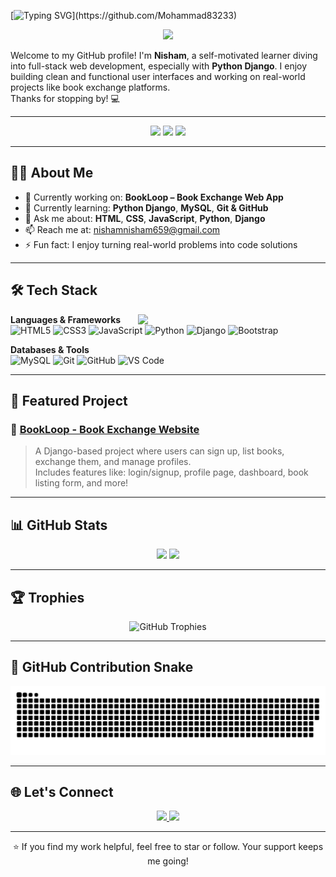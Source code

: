 <!-- Animated Typing Header -->
[![Typing SVG](https://readme-typing-svg.demolab.com?font=Fira+Code&size=24&duration=4000&pause=500&color=F74747&center=true&vCenter=true&width=500&lines=Hi+there!+👋+I'm+Nisham;Aspiring+Web+Developer+%7C+Django+Learner;Welcome+to+my+GitHub+Profile!)](https://github.com/Mohammad83233)

<p align="center">
  <img src="https://media.giphy.com/media/qgQUggAC3Pfv687qPC/giphy.gif" width="300" />
</p>

Welcome to my GitHub profile! I'm **Nisham**, a self-motivated learner diving into full-stack web development, especially with **Python Django**. I enjoy building clean and functional user interfaces and working on real-world projects like book exchange platforms.  
Thanks for stopping by! 💻

---

<div align="center">
  <img src="https://komarev.com/ghpvc/?username=Mohammad83233&color=101913&style=flat-square" />
  <img src="https://img.shields.io/github/stars/Mohammad83233?label=Stars&color=101913&style=flat-square" />
  <img src="https://img.shields.io/github/followers/Mohammad83233?label=Followers&color=101913&style=flat-square" />
</div>

---

## 👨‍💻 About Me

- 🔭 Currently working on: **BookLoop – Book Exchange Web App**  
- 🌱 Currently learning: **Python Django**, **MySQL**, **Git & GitHub**  
- 💬 Ask me about: **HTML**, **CSS**, **JavaScript**, **Python**, **Django**  
- 📫 Reach me at: [nishamnisham659@gmail.com](mailto:nishamnisham659@gmail.com)  
- ⚡ Fun fact: I enjoy turning real-world problems into code solutions  

---

## 🛠️ Tech Stack

<img src="https://media.giphy.com/media/26tn33aiTi1jkl6H6/giphy.gif" width="300px" align="right" />

**Languages & Frameworks**  
![HTML5](https://img.shields.io/badge/HTML-E34F26?logo=html5&logoColor=white)
![CSS3](https://img.shields.io/badge/CSS3-1572B6?logo=css3&logoColor=white)
![JavaScript](https://img.shields.io/badge/JavaScript-F7DF1E?logo=javascript&logoColor=black)
![Python](https://img.shields.io/badge/Python-3776AB?logo=python&logoColor=white)
![Django](https://img.shields.io/badge/Django-092E20?logo=django&logoColor=white)
![Bootstrap](https://img.shields.io/badge/Bootstrap-7952B3?logo=bootstrap&logoColor=white)

**Databases & Tools**  
![MySQL](https://img.shields.io/badge/MySQL-4479A1?logo=mysql&logoColor=white)
![Git](https://img.shields.io/badge/Git-F05032?logo=git&logoColor=white)
![GitHub](https://img.shields.io/badge/GitHub-181717?logo=github&logoColor=white)
![VS Code](https://img.shields.io/badge/VS%20Code-007ACC?logo=visualstudiocode&logoColor=white)

---

## 📂 Featured Project

### 📘 [BookLoop - Book Exchange Website](https://github.com/Mohammad83233/book_loop)

> A Django-based project where users can sign up, list books, exchange them, and manage profiles.  
> Includes features like: login/signup, profile page, dashboard, book listing form, and more!

---

## 📊 GitHub Stats

<div align="center">
  <img src="https://github-readme-stats.vercel.app/api?username=Mohammad83233&show_icons=true&theme=midnight-purple&count_private=true" height="180" />
  <img src="https://github-readme-stats.vercel.app/api/top-langs/?username=Mohammad83233&layout=compact&theme=midnight-purple&langs_count=8" height="180" />
  </div>

---

## 🏆 Trophies

<p align="center">
  <img src="https://github-profile-trophy.vercel.app/?username=Mohammad83233&theme=matrix&no-bg=true&margin-w=10&margin-h=15" alt="GitHub Trophies" />
</p>

---

## 🐍 GitHub Contribution Snake

<!-- Optional: Replace this with your generated SVG if available -->
![Snake animation](https://github.com/Mohammad83233/Mohammad83233/blob/main/dist/github-contribution-grid-snake.svg)

---

## 🌐 Let's Connect

<p align="center">
  <a href="https://www.linkedin.com/in/mohammad-nisham">
    <img src="https://img.shields.io/badge/LinkedIn-Mohammad%20Nisham-blue?style=for-the-badge&logo=linkedin&logoColor=white" />
  </a>
  <a href="mailto:nishamnisham659@gmail.com">
    <img src="https://img.shields.io/badge/Gmail-nishamnisham659@gmail.com-D14836?style=for-the-badge&logo=gmail&logoColor=white" />
  </a>
</p>

---

<p align="center">
  ⭐ If you find my work helpful, feel free to star or follow. Your support keeps me going!
</p>
